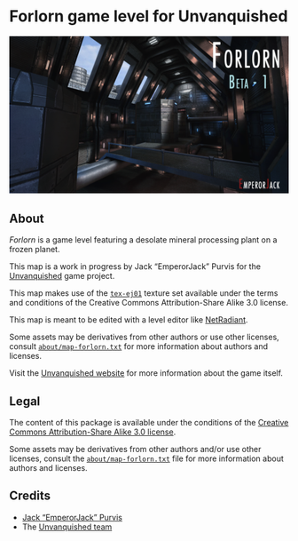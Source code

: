 Forlorn game level for Unvanquished
===================================

![Forlorn levelshot](meta/forlorn/forlorn.png)


About
-----

_Forlorn_ is a game level featuring a desolate mineral processing plant on a frozen planet.

This map is a work in progress by Jack “EmperorJack” Purvis for the [Unvanquished](https://unvanquished.net) game project.

This map makes use of the [`tex-ej01`](../tex-ej01_src.dpkdir/README.md) texture set available under the terms and conditions of the Creative Commons Attribution-Share Alike 3.0 license.

This map is meant to be edited with a level editor like [NetRadiant](https://netradiant.gitlab.io/).

Some assets may be derivatives from other authors or use other licenses, consult [`about/map-forlorn.txt`](about/map-forlorn.txt) for more information about authors and licenses.

Visit the [Unvanquished website](https://unvanquished.net) for more information about the game itself.


Legal
-----

The content of this package is available under the conditions of the [Creative Commons Attribution-Share Alike 3.0 license](https://creativecommons.org/licenses/by-sa/3.0/).

Some assets may be derivatives from other authors and/or use other licenses, consult the [`about/map-forlorn.txt`](about/map-forlorn.txt) file  for more information about authors and licenses.


Credits
-------

- [Jack “EmperorJack” Purvis](https://www.behance.net/jackpurvis)
- The [Unvanquished team](https://unvanquished.net/about)
